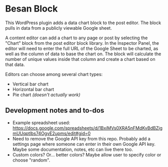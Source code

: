 # Besan Block

This WordPress plugin adds a data chart block to the post editor. The block pulls in data from a publicly viewable Google sheet.

A content editor can add a chart to any page or post by selecting the "Chart" block from the post editor block library. In the Inspector Panel, the editor will need to enter the full URL of the Google Sheet to be charted, as well as the column of data to base the chart on. The block will calculate the number of unique values inside that column and create a chart based on that data.

Editors can choose among several chart types:

* Vertical bar chart
* Horizontal bar chart
* Pie chart _(doesn't actually work)_

## Development notes and to-dos

* Example spreadsheet used: https://docs.google.com/spreadsheets/d/1BxiMVs0XRA5nFMdKvBdBZjgmUUqptlbs74OgvE2upms/edit#gid=0
* Need to remove the Google API key from this repo. Probably add a settings page where someone can enter in their own Google API key. Maybe some documentation, notes, etc can live there too.
* Custom colors? Or... better colors? Maybe allow user to specify color or choose "random".
